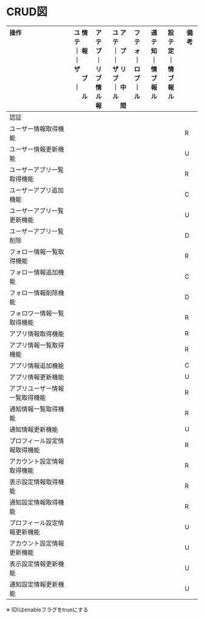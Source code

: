 # CRUD図

| 操作 | ユ 情 テ<br>｜ 報 ｜<br>ザ 　 ブ<br>｜ 　 ル | ア テ<br>プ ｜<br>リ ブ<br>情 ル<br>報 | ユ ア テ<br>｜ プ ｜<br>ザ リ ブ<br>｜ 中 ル<br>　 間 | フ テ<br/>ォ ｜<br/>ロ ブ<br/>｜ ル | 通 テ<br>知 ｜<br>情 ブ<br>報 ル | 設 テ<br>定 ｜<br>情 ブ<br>報 ル | 備考 |
| :---- | :--------- | :---- | :------------- | :---- | :---- | :------------- | -------------- |
| 認証                           ||   ||     |     |  |  |
| ユーザー情報取得機能           |  |  |  | | |  | R |
| ユーザー情報更新機能           |  |  |  | | |  | U |
| ユーザーアプリ一覧取得機能 |  |  |  | | |  | R |
| ユーザーアプリ追加機能           |  |  |  |  | | | C |
| ユーザーアプリ一覧更新機能 |  |  |  |  | | | U |
| ユーザーアプリ一覧削除 |  | | |  | | | D |
| フォロー情報一覧取得機能 |  | | |  | | | R |
| フォロー情報追加機能 |  |  |  | | | | C |
| フォロー情報削除機能 |  |  |  | | | | D |
| フォロワー情報一覧取得機能 |  |  |  | | | | R |
| アプリ情報取得機能 |  | |  | | | | R |
| アプリ情報一覧取得機能 |  | |  | | | | R |
| アプリ情報追加機能 |  | | | | | | C |
| アプリ情報更新機能 |  | | | | |  | U |
| アプリユーザー情報一覧取得機能 |  | | | | |  | R |
| 通知情報一覧取得機能 | | | |  |  | | R |
| 通知情報更新機能 | | | |  |  | | U |
| プロフィール設定情報取得機能 | | | |  |  | | R |
| アカウント設定情報取得機能 | | | |  |  | | R |
| 表示設定情報取得機能 | | | |  |  | | R |
| 通知設定情報取得機能 | | | |  |  | | R |
| プロフィール設定情報更新機能 | | | |  |  | | U |
| アカウント設定情報更新機能 | | | |  |  | | U |
| 表示設定情報更新機能 | | | |  |  | | U |
| 通知設定情報更新機能 | | | |  |  | | U |

※ (D)はenableフラグをtrueにする
<style>thead > tr { vertical-align: top;}</style>

